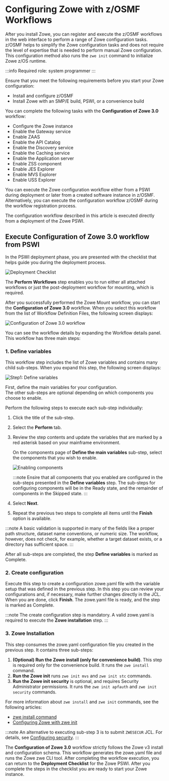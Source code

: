 # Configuring Zowe with z/OSMF Workflows

After you install Zowe, you can register and execute the z/OSMF workflows in the web interface to perform a range of
Zowe configuration tasks. z/OSMF helps to simplify the Zowe configuration tasks and does not require the level of
expertise that is needed to perform manual Zowe configuration. This configuration method also runs the `zwe init`
command to initialize Zowe z/OS runtime.

:::info Required role: system programmer
:::

Ensure that you meet the following requirements before you start your Zowe configuration:

- Install and configure z/OSMF
- Install Zowe with an SMP/E build, PSWI, or a convenience build

You can complete the following tasks with the **Configuration of Zowe 3.0** workflow:

- Configure the Zowe instance
- Enable the Gateway service
- Enable ZAAS
- Enable the API Catalog
- Enable the Discovery service
- Enable the Caching service
- Enable the Application server
- Enable ZSS component
- Enable JES Explorer
- Enable MVS Explorer
- Enable USS Explorer

You can execute the Zowe configuration workflow either from a PSWI during deployment or later from a created software
instance in z/OSMF. Alternatively, you can execute the configuration workflow z/OSMF during the workflow registration
process.

The configuration workflow described in this article is executed directly from a deployment of the Zowe PSWI.

## Execute Configuration of Zowe 3.0 workflow from PSWI

In the PSWI deployment phase, you are presented with the checklist that helps guide you during the deployment process.

![Deployment Checklist](../images/zosmf/perform-workflows.png)

The **Perform Workflows** step enables you to run either all attached workflows or just the
post-deployment workflow for mounting, which is required.

After you successfully performed the Zowe Mount workflow, you can start the **Configuration of Zowe 3.0** workflow.
When you select this workflow from the list of Workflow Definition Files, the following screen displays: 

![Configuration of Zowe 3.0 workflow](../images/zosmf/workflow-zoweConfiguration.png)

You can see the workflow details by expanding the Workflow details panel.
This workflow has three main steps:

### 1. **Define variables**

This workflow step includes the list of Zowe variables and contains many child sub-steps.
When you expand this step, the following screen displays: 

![Step1: Define variables](../images/zosmf/workflow-defineVariables.png)

First, define the main variables for your configuration.   
The other sub-steps are optional depending on which components you choose to enable.

Perform the following steps to execute each sub-step individually:

1. Click the title of the sub-step.
2. Select the **Perform** tab.
3. Review the step contents and update the variables that are marked by a red asterisk based on your mainframe environment.

   On the components page of **Define the main variables** sub-step, select the components that you wish to enable. 

    ![Enabling components](../images/zosmf/workflow-componentsVariables.png)

   :::note
   Ensire that all components that you enabled are  configured in the sub-steps presented in the **Define variables** step. 
   The sub-steps for configuring components will be in the Ready state, and the remainder of components in the Skipped state.
   :::

4. Select **Next**. 
5. Repeat the previous two steps to complete all items until the **Finish** option is available.

:::note
A basic validation is supported in many of the fields like a proper path structure, dataset name conventions, or numeric size.
The workflow, however, does not check, for example, whether a target dataset exists, or a directory has sufficient space.
:::

After all sub-steps are completed, the step **Define variables** is marked as Complete.

### 2. **Create configuration**

Execute this step to create a configuration zowe.yaml file with the variable setup that was defined in the previous step. 
In this step you can review your configurations and, if necessary, make further changes directly in the JCL. 
When you are done, click **Finish**. The zowe.yaml file is ready, and the step is marked as Complete.

:::note
The create configuration step is mandatory. A valid zowe.yaml is required to execute the **Zowe installation** step.
:::

### 3. **Zowe Installation**

This step consumes the zowe.yaml configuration file you created in the previous step. It contains three sub-steps:

1. **(Optional) Run the Zowe install (only for convenience build)**. This step is required only for the convenience build. It runs the `zwe install` command.
2. **Run the Zowe init** runs `zwe init mvs` and `zwe init stc` commands.
3. **Run the Zowe init security** is optional, and requires Security Administrator permissions. It runs the `zwe init apfauth` and `zwe init security` commands.

For more information about `zwe install` and `zwe init` commands, see the following articles:
* [zwe install command](../appendix/zwe_server_command_reference/zwe/zwe-install.md)
* [Configuring Zowe with zwe init](initialize-zos-system.md)

:::note
An alternative to executing sub-step 3 is to submit `ZWESECUR` JCL. For details, see [Configuring security](configuring-security.md).
:::

The **Configuration of Zowe 3.0** workflow strictly follows the Zowe v3 install and configuration schema. This workflow generates the zowe.yaml file and runs the Zowe zwe CLI tool.
After completing the workflow execution, you can return to the **Deployment Checklist** for the Zowe PSWI. 
After you complete the steps in the checklist you are ready to start your Zowe instance.
